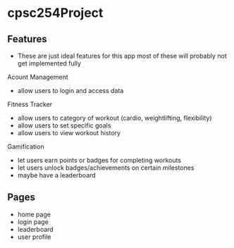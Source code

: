 # cpsc254Project

## Features

- These are just ideal features for this app most of these will probably not get implemented fully

Acount Management

- allow users to login and access data

Fitness Tracker

- allow users to category of workout (cardio, weightlifting, flexibility)
- allow users to set specific goals
- allow users to view workout history

Gamification

- let users earn points or badges for completing workouts
- let users unlock badges/achievements on certain milestones
- maybe have a leaderboard

## Pages

- home page
- login page
- leaderboard
- user profile
